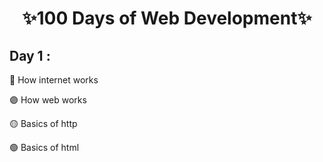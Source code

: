 <h1 align="center" >✨100 Days of Web Development✨</h1>


## Day 1 :
🔴 How internet works

🟣 How web works

🟡 Basics of http

🟢 Basics of html
